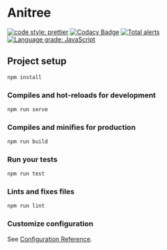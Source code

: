 # Anitree
[![code style: prettier](https://img.shields.io/badge/code_style-prettier-ff69b4.svg?style=flat-square)](https://github.com/prettier/prettier)
[![Codacy Badge](https://api.codacy.com/project/badge/Grade/7c0cfe2a1b054e55bef8e3d329402985)](https://www.codacy.com/manual/PatrykWalach/Anitree?utm_source=github.com&amp;utm_medium=referral&amp;utm_content=PatrykWalach/Anitree&amp;utm_campaign=Badge_Grade)
[![Total alerts](https://img.shields.io/lgtm/alerts/g/PatrykWalach/Anitree.svg?logo=lgtm&logoWidth=18)](https://lgtm.com/projects/g/PatrykWalach/Anitree/alerts/)
[![Language grade: JavaScript](https://img.shields.io/lgtm/grade/javascript/g/PatrykWalach/Anitree.svg?logo=lgtm&logoWidth=18)](https://lgtm.com/projects/g/PatrykWalach/Anitree/context:javascript)

## Project setup
```sh
npm install
```

### Compiles and hot-reloads for development
```sh
npm run serve
```

### Compiles and minifies for production
```sh
npm run build
```

### Run your tests
```sh
npm run test
```

### Lints and fixes files
```sh
npm run lint
```

### Customize configuration
See [Configuration Reference](https://cli.vuejs.org/config/).
